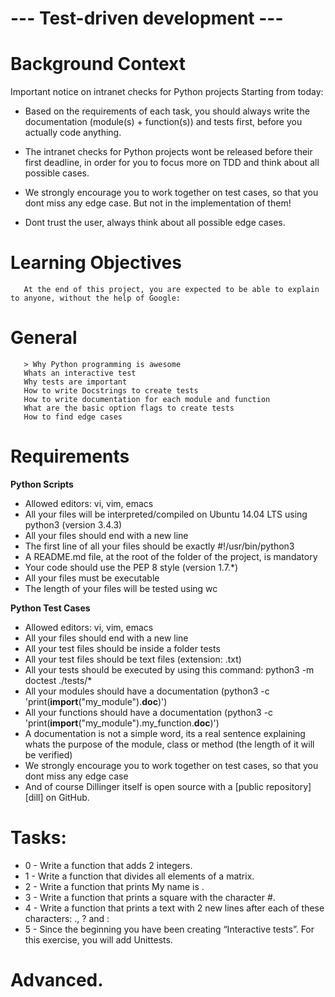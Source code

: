 # --- Test-driven development ---

# Background Context
 Important notice on intranet checks for Python projects
 Starting from today:

   - Based on the requirements of each task, you should always write the documentation (module(s) + function(s)) and tests first, before you actually code anything.

   - The intranet checks for Python projects wont be released before their first deadline, in order for you to focus more on TDD and think about all possible cases.

   - We strongly encourage you to work together on test cases, so that you dont miss any edge case. But not in the implementation of them!

   - Dont trust the user, always think about all possible edge cases.

# Learning Objectives
       At the end of this project, you are expected to be able to explain to anyone, without the help of Google:

# General
       > Why Python programming is awesome
       Whats an interactive test
       Why tests are important
       How to write Docstrings to create tests
       How to write documentation for each module and function
       What are the basic option flags to create tests
       How to find edge cases

# Requirements

**Python Scripts**
   - Allowed editors: vi, vim, emacs
   - All your files will be interpreted/compiled on Ubuntu 14.04 LTS using python3 (version 3.4.3)
   - All your files should end with a new line
   - The first line of all your files should be exactly #!/usr/bin/python3
   - A README.md file, at the root of the folder of the project, is mandatory
   - Your code should use the PEP 8 style (version 1.7.*)
   - All your files must be executable
   - The length of your files will be tested using wc

**Python Test Cases**
   - Allowed editors: vi, vim, emacs
   - All your files should end with a new line
   - All your test files should be inside a folder tests
   - All your test files should be text files (extension: .txt)
   - All your tests should be executed by using this command: python3 -m doctest ./tests/*
   - All your modules should have a documentation (python3 -c 'print(__import__("my_module").__doc__)')
   - All your functions should have a documentation (python3 -c 'print(__import__("my_module").my_function.__doc__)')
   - A documentation is not a simple word, its a real sentence explaining whats the purpose of the module, class or method (the length of it will be verified)
   - We strongly encourage you to work together on test cases, so that you dont miss any edge case
   - And of course Dillinger itself is open source with a [public repository][dill] on GitHub.

# Tasks:
   - 0 - Write a function that adds 2 integers.
   - 1 - Write a function that divides all elements of a matrix.
   - 2 - Write a function that prints My name is <first name> <last name>.
   - 3 - Write a function that prints a square with the character #.
   - 4 - Write a function that prints a text with 2 new lines after each of these characters: ., ? and :
   - 5 - Since the beginning you have been creating “Interactive tests”. For this exercise, you will add Unittests.

# Advanced.